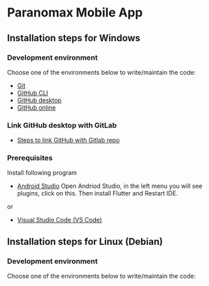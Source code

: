 # Paranomax Mobile App

## Installation steps for Windows

### Development environment
Choose one of the environments below to write/maintain the code:
- [Git](https://git-scm.com/downloads)
- [GitHub CLI](https://cli.github.com/)
- [GitHub desktop](https://desktop.github.com/download/)
- [GitHub online](https://github.com/)

### Link GitHub desktop with GitLab  
- [Steps to link GitHub with Gitlab repo](https://itnext.io/how-to-use-github-desktop-with-gitlab-cd4d2de3d104)
    
### Prerequisites
Install following program
- [Android Studio](https://developer.android.com/studio/install)
  Open Andriod Studio, in the left menu you will see plugins, click on this.
  Then install Flutter and Restart IDE.
  
or

- [Visual Studio Code (VS Code)](https://code.visualstudio.com/download)


## Installation steps for Linux (Debian)

### Development environment
Choose one of the environments below to write/maintain the code:


